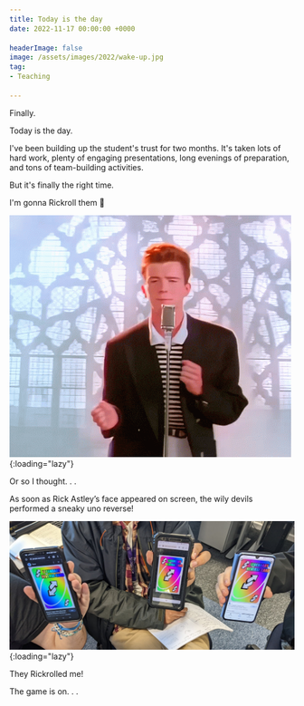 ```yaml
---
title: Today is the day
date: 2022-11-17 00:00:00 +0000
 
headerImage: false
image: /assets/images/2022/wake-up.jpg
tag:
- Teaching

---
```


Finally. 

Today is the day.

I've been building up the student's trust for two months. It's taken lots of hard work, plenty of engaging presentations, long evenings of preparation, and tons of team-building activities.

But it's finally the right time.

I'm gonna Rickroll them 🤫

![Never gonna give you up](/assets/images/2022/never-gonna-give-you-up.gif "Never gonna let you down"){:loading="lazy"}

Or so I thought. . . 

As soon as Rick Astley’s face appeared on screen, the wily devils performed a sneaky uno reverse!

![Three uno reverse cards](/assets/images/2022/uno-reverse.jpg "Three uno reverse cards on mobile phones"){:loading="lazy"}

They Rickrolled me!

The game is on. . .
